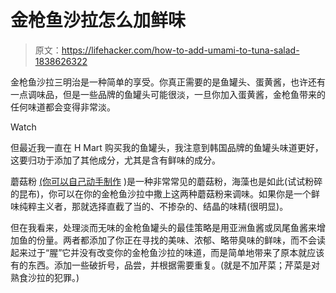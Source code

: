 # 金枪鱼沙拉怎么加鲜味

> 原文：<https://lifehacker.com/how-to-add-umami-to-tuna-salad-1838626322>

金枪鱼沙拉三明治是一种简单的享受。你真正需要的是鱼罐头、蛋黄酱，也许还有一点调味品，但是一些品牌的鱼罐头可能很淡，一旦你加入蛋黄酱，金枪鱼带来的任何味道都会变得非常淡。

Watch

但最近我一直在 H Mart 购买我的鱼罐头，我注意到韩国品牌的鱼罐头味道更好，这要归功于添加了其他成分，尤其是含有鲜味的成分。

蘑菇粉 [(你可以自己动手制作](https://skillet.lifehacker.com/make-a-better-trader-joes-umami-powder-with-dried-mushr-1837621425) )是一种非常常见的蘑菇粉，海藻也是如此(试试粉碎的昆布)，你可以在你的金枪鱼沙拉中撒上这两种蘑菇粉来调味。如果你是一个鲜味纯粹主义者，那就选择直截了当的、不掺杂的、结晶的味精(很明显)。

但在我看来，处理淡而无味的金枪鱼罐头的最佳策略是用亚洲鱼酱或凤尾鱼酱来增加鱼的份量。两者都添加了你正在寻找的美味、浓郁、略带臭味的鲜味，而不会读起来过于“腥”它并没有改变你的金枪鱼沙拉的味道，而是简单地带来了原本就应该有的东西。添加一些破折号，品尝，并根据需要重复。(就是不加芹菜；芹菜是对熟食沙拉的犯罪。)